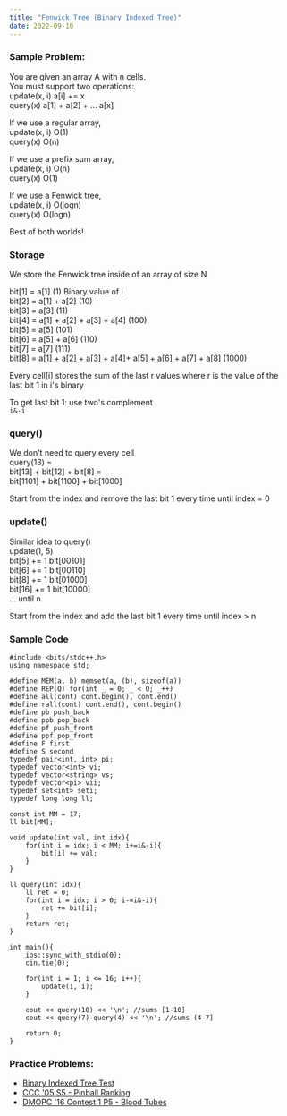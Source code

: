 ```yaml
---
title: "Fenwick Tree (Binary Indexed Tree)"
date: 2022-09-10
---
```


### Sample Problem:  
You are given an array A with n cells.  
You must support two operations:  
update(x, i) a[i] += x  
query(x) a[1] + a[2] + ... a[x]  
  
If we use a regular array,  
update(x, i) O(1)  
query(x) O(n)  
  
If we use a prefix sum array,  
update(x, i) O(n)  
query(x) O(1)  
  
If we use a Fenwick tree,  
update(x, i) O(logn)  
query(x) O(logn)  
  
Best of both worlds!  
  
### Storage  
We store the Fenwick tree inside of an array of size N  
  
bit[1] = a[1]                       (1) Binary value of i  
bit[2] = a[1] + a[2]                (10)  
bit[3] = a[3]                       (11)  
bit[4] = a[1] + a[2] + a[3] + a[4]  (100)  
bit[5] = a[5]                       (101)  
bit[6] = a[5] + a[6]                (110)  
bit[7] = a[7]                       (111)  
bit[8] = a[1] + a[2] + a[3] + a[4]+ a[5] + a[6] + a[7] + a[8] (1000)  
  
Every cell[i] stores the sum of the last r values where r is the value of the last bit 1 in i's binary  
  
To get last bit 1: use two's complement  
`i&-i`  
  
### query()  
We don't need to query every cell   
query(13) =   
bit[13] + bit[12] + bit[8] =   
bit[1101] + bit[1100] + bit[1000]  
  
Start from the index and remove the last bit 1 every time until index = 0  
  
### update()  
Similar idea to query()  
update(1, 5)  
bit[5] += 1     bit[00101]  
bit[6] += 1     bit[00110]  
bit[8] += 1     bit[01000]  
bit[16] += 1    bit[10000]  
... until n  
  
Start from the index and add the last bit 1 every time until index > n  
  
### Sample Code  
```
#include <bits/stdc++.h>
using namespace std;

#define MEM(a, b) memset(a, (b), sizeof(a))
#define REP(Q) for(int _ = 0; _ < Q; _++)
#define all(cont) cont.begin(), cont.end()
#define rall(cont) cont.end(), cont.begin()
#define pb push_back
#define ppb pop_back
#define pf push_front
#define ppf pop_front
#define F first
#define S second
typedef pair<int, int> pi;
typedef vector<int> vi;
typedef vector<string> vs;
typedef vector<pi> vii;
typedef set<int> seti;
typedef long long ll;

const int MM = 17;
ll bit[MM];

void update(int val, int idx){
    for(int i = idx; i < MM; i+=i&-i){
        bit[i] += val;
    }
}

ll query(int idx){
    ll ret = 0;
    for(int i = idx; i > 0; i-=i&-i){
        ret += bit[i];
    }
    return ret;
}

int main(){
    ios::sync_with_stdio(0);
    cin.tie(0);
    
    for(int i = 1; i <= 16; i++){
        update(i, i);
    }

    cout << query(10) << '\n'; //sums [1-10]
    cout << query(7)-query(4) << '\n'; //sums (4-7]

    return 0;
}
```
  
### Practice Problems:
- [Binary Indexed Tree Test](https://dmoj.ca/problem/ds1)
- [CCC '05 S5 - Pinball Ranking](https://dmoj.ca/problem/ccc05s5)
- [DMOPC '16 Contest 1 P5 - Blood Tubes](https://dmoj.ca/problem/dmopc16c1p5)
